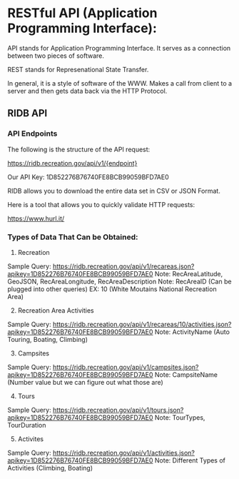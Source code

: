 # RESTful API (Application Programming Interface):

API stands for Application Programming Interface. It serves as a connection between two pieces of software.

REST stands for Represenational State Transfer.

In general, it is a style of software of the WWW. Makes a call from client to a server and then gets data back via the HTTP Protocol.

## RIDB API

### API Endpoints

The following is the structure of the API request:

https://ridb.recreation.gov/api/v1/{endpoint}

Our API Key: 1D852276B76740FE8BCB99059BFD7AE0

RIDB allows you to download the entire data set in CSV or JSON Format.

Here is a tool that allows you to quickly validate HTTP requests:

<https://www.hurl.it/>

### Types of Data That Can be Obtained:

1. Recreation

Sample Query: <https://ridb.recreation.gov/api/v1/recareas.json?apikey=1D852276B76740FE8BCB99059BFD7AE0>
  Note: RecAreaLatitude, GeoJSON, RecAreaLongitude, RecAreaDescription
  Note: RecAreaID (Can be plugged into other queries) EX: 10 (White Moutains National Recreation Area)


2. Recreation Area Activities

Sample Query: <https://ridb.recreation.gov/api/v1/recareas/10/activities.json?apikey=1D852276B76740FE8BCB99059BFD7AE0>
  Note: ActivityName (Auto Touring, Boating, Climbing)

3. Campsites

Sample Query: <https://ridb.recreation.gov/api/v1/campsites.json?apikey=1D852276B76740FE8BCB99059BFD7AE0>
  Note: CampsiteName (Number value but we can figure out what those are)

4. Tours

Sample Query: <https://ridb.recreation.gov/api/v1/tours.json?apikey=1D852276B76740FE8BCB99059BFD7AE0>
  Note: TourTypes, TourDuration

5. Activites

Sample Query: <https://ridb.recreation.gov/api/v1/activities.json?apikey=1D852276B76740FE8BCB99059BFD7AE0>
  Note: Different Types of Activities (Climbing, Boating)
